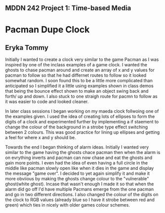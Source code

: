 
## MDDN 242 Project 1: Time-based Media  

# Pacman Dupe Clock
## Eryka Tommy

Initially I wanted to create a clock very similar to the game Pacman as I was inspired by one of the inclass examples of a game clock. I wanted the ghosts to chase pacman around and create an array of x and y values for pacman to follow so that he had differnet routes to follow so it looked somewhat random. I soon found this to be a little more complicated than anticipated so I simplified it a little using examples shown in class demos that being the bounce effect shown to make an object swing back and forth/ up and down. I also stuck to one straigh route for pacmn to follow as it was easier to code and looked cleaner. 

In later class sessions I began working on my maeda clock follwoing one of the examples given. I used the idea of creating lots of ellipses to form the digits of a clock and experimented further by implementing a if staement to change the colour of the background in a strobe type effect switching between 2 colours. This was good practice for lining up ellipses and getting a feel for where x and y should be.

Towards the end I began thinking of alarm ideas. Initially I wanted  very similar to the game having the ghosts chace pacman then when the alarm is on evrything inverts and pacman can now chase and eat the ghosts and gain more points. I even had the idea of even having a full circle in the middle like pacman slowly open like when it dies in the game and display the message "game over". 
I decided to yet again simplify it and make it more obviious by making the ghosts change colour to the "vulnerable" ghost(white ghost). Incase that wasn't enough I made it so that when the alarm did go off I'd have multiple Pacmans emerge from the one pacman and go in two different directions.
I also changed the colour of the digits on the clock to RGB values (already blue so I have it strobe between red and green) which ties in nicely with older games colour schemes.
